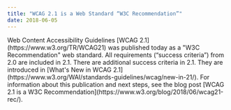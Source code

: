 ```yaml
---
title: "WCAG 2.1 is a Web Standard “W3C Recommendation”"
date: 2018-06-05
---
```


<img src="{{ '/content-images/wai-news/2018/WCAG21-release.png' | relative_url }}" alt="" style="float:left;">
Web Content Accessibility Guidelines [WCAG 2.1](https://www.w3.org/TR/WCAG21) was published today as a "W3C Recommendation" web standard. All requirements (“success criteria”) from 2.0 are included in 2.1. There are additional success criteria in 2.1. They are introduced in [What's New in WCAG 2.1](https://www.w3.org/WAI/standards-guidelines/wcag/new-in-21/). For information about this publication and next steps, see the blog post [WCAG 2.1 is a W3C Recommendation](https://www.w3.org/blog/2018/06/wcag21-rec/).
